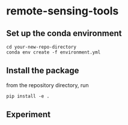 # remote-sensing-tools

## Set up the conda environment
````
cd your-new-repo-directory
conda env create -f environment.yml
````

## Install the package
from the repository directory, run
```
pip install -e .
```

## Experiment